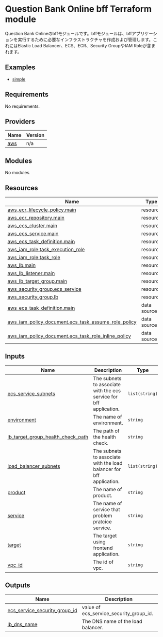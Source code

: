 # Question Bank Online bff Terraform module

Question Bank Onlineのbffモジュールです。bffモジュールは、bffアプリケーションを実行するために必要なインフラストラクチャを作成および管理します。これにはElastic Load Balancer、ECS、ECR、Security GroupやIAM Roleが含まれます。

## Examples
- [simple](./examples/simple/)

<!-- BEGINNING OF PRE-COMMIT-TERRAFORM DOCS HOOK -->
## Requirements

No requirements.

## Providers

| Name | Version |
|------|---------|
| <a name="provider_aws"></a> [aws](#provider\_aws) | n/a |

## Modules

No modules.

## Resources

| Name | Type |
|------|------|
| [aws_ecr_lifecycle_policy.main](https://registry.terraform.io/providers/hashicorp/aws/latest/docs/resources/ecr_lifecycle_policy) | resource |
| [aws_ecr_repository.main](https://registry.terraform.io/providers/hashicorp/aws/latest/docs/resources/ecr_repository) | resource |
| [aws_ecs_cluster.main](https://registry.terraform.io/providers/hashicorp/aws/latest/docs/resources/ecs_cluster) | resource |
| [aws_ecs_service.main](https://registry.terraform.io/providers/hashicorp/aws/latest/docs/resources/ecs_service) | resource |
| [aws_ecs_task_definition.main](https://registry.terraform.io/providers/hashicorp/aws/latest/docs/resources/ecs_task_definition) | resource |
| [aws_iam_role.task_execution_role](https://registry.terraform.io/providers/hashicorp/aws/latest/docs/resources/iam_role) | resource |
| [aws_iam_role.task_role](https://registry.terraform.io/providers/hashicorp/aws/latest/docs/resources/iam_role) | resource |
| [aws_lb.main](https://registry.terraform.io/providers/hashicorp/aws/latest/docs/resources/lb) | resource |
| [aws_lb_listener.main](https://registry.terraform.io/providers/hashicorp/aws/latest/docs/resources/lb_listener) | resource |
| [aws_lb_target_group.main](https://registry.terraform.io/providers/hashicorp/aws/latest/docs/resources/lb_target_group) | resource |
| [aws_security_group.ecs_service](https://registry.terraform.io/providers/hashicorp/aws/latest/docs/resources/security_group) | resource |
| [aws_security_group.lb](https://registry.terraform.io/providers/hashicorp/aws/latest/docs/resources/security_group) | resource |
| [aws_ecs_task_definition.main](https://registry.terraform.io/providers/hashicorp/aws/latest/docs/data-sources/ecs_task_definition) | data source |
| [aws_iam_policy_document.ecs_task_assume_role_policy](https://registry.terraform.io/providers/hashicorp/aws/latest/docs/data-sources/iam_policy_document) | data source |
| [aws_iam_policy_document.ecs_task_role_inline_policy](https://registry.terraform.io/providers/hashicorp/aws/latest/docs/data-sources/iam_policy_document) | data source |

## Inputs

| Name | Description | Type | Default | Required |
|------|-------------|------|---------|:--------:|
| <a name="input_ecs_service_subnets"></a> [ecs\_service\_subnets](#input\_ecs\_service\_subnets) | The subnets to associate with the ecs service for bff application. | `list(string)` | n/a | yes |
| <a name="input_environment"></a> [environment](#input\_environment) | The name of environment. | `string` | n/a | yes |
| <a name="input_lb_target_group_health_check_path"></a> [lb\_target\_group\_health\_check\_path](#input\_lb\_target\_group\_health\_check\_path) | The path of the health check. | `string` | `"/"` | no |
| <a name="input_load_balancer_subnets"></a> [load\_balancer\_subnets](#input\_load\_balancer\_subnets) | The subnets to associate with the load balancer for bff application. | `list(string)` | n/a | yes |
| <a name="input_product"></a> [product](#input\_product) | The name of product. | `string` | `"qb"` | no |
| <a name="input_service"></a> [service](#input\_service) | The name of service that problem pratcice service. | `string` | n/a | yes |
| <a name="input_target"></a> [target](#input\_target) | The target using frontend application. | `string` | n/a | yes |
| <a name="input_vpc_id"></a> [vpc\_id](#input\_vpc\_id) | The id of vpc. | `string` | n/a | yes |

## Outputs

| Name | Description |
|------|-------------|
| <a name="output_ecs_service_security_group_id"></a> [ecs\_service\_security\_group\_id](#output\_ecs\_service\_security\_group\_id) | value of ecs\_service\_security\_group\_id. |
| <a name="output_lb_dns_name"></a> [lb\_dns\_name](#output\_lb\_dns\_name) | The DNS name of the load balancer. |
<!-- END OF PRE-COMMIT-TERRAFORM DOCS HOOK -->